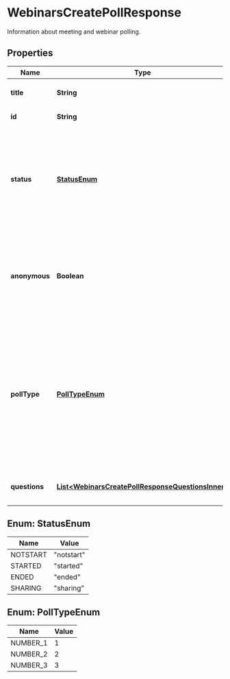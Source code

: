 

# WebinarsCreatePollResponse

Information about meeting and webinar polling.

## Properties

| Name | Type | Description | Notes |
|------------ | ------------- | ------------- | -------------|
|**title** | **String** | The poll&#39;s title, up to 64 characters. |  [optional] |
|**id** | **String** | Webinar Poll ID |  [optional] |
|**status** | [**StatusEnum**](#StatusEnum) | Status of the Webinar Poll:    &#x60;notstart&#x60; - Poll not started    &#x60;started&#x60; - Poll started    &#x60;ended&#x60; - Poll ended    &#x60;sharing&#x60; - Sharing poll results |  [optional] |
|**anonymous** | **Boolean** | Allow meeting participants to answer poll questions anonymously.   This value defaults to &#x60;false&#x60;. |  [optional] |
|**pollType** | [**PollTypeEnum**](#PollTypeEnum) | The type of poll.  * &#x60;1&#x60; - Poll.  * &#x60;2&#x60; - Advanced Poll. This feature must be enabled in your Zoom account.  * &#x60;3&#x60; - Quiz. This feature must be enabled in your Zoom account.    This value defaults to &#x60;1&#x60;. |  [optional] |
|**questions** | [**List&lt;WebinarsCreatePollResponseQuestionsInner&gt;**](WebinarsCreatePollResponseQuestionsInner.md) | Information about the poll&#39;s questions. |  [optional] |



## Enum: StatusEnum

| Name | Value |
|---- | -----|
| NOTSTART | &quot;notstart&quot; |
| STARTED | &quot;started&quot; |
| ENDED | &quot;ended&quot; |
| SHARING | &quot;sharing&quot; |



## Enum: PollTypeEnum

| Name | Value |
|---- | -----|
| NUMBER_1 | 1 |
| NUMBER_2 | 2 |
| NUMBER_3 | 3 |



